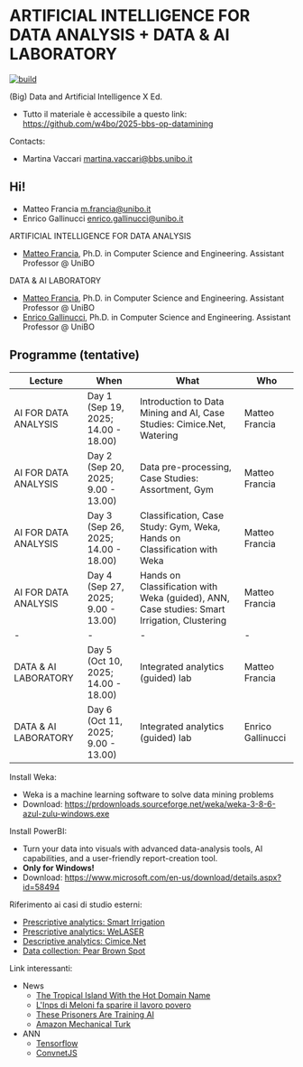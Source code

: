# ARTIFICIAL INTELLIGENCE FOR DATA ANALYSIS + DATA & AI LABORATORY

[![build](https://github.com/w4bo/2025-bbs-op-datamining/actions/workflows/build.yml/badge.svg)](https://github.com/w4bo/2025-bbs-op-datamining/actions/workflows/build.yml)

(Big) Data and Artificial Intelligence X Ed.

- Tutto il materiale è accessibile a questo link: https://github.com/w4bo/2025-bbs-op-datamining

Contacts:

-  Martina Vaccari <martina.vaccari@bbs.unibo.it>

## Hi!


-  Matteo Francia <m.francia@unibo.it>
-  Enrico Gallinucci <enrico.gallinucci@unibo.it>

ARTIFICIAL INTELLIGENCE FOR DATA ANALYSIS

- [Matteo Francia](https://www.unibo.it/sitoweb/m.francia/en), Ph.D. in Computer Science and Engineering. Assistant Professor @ UniBO

DATA & AI LABORATORY

- [Matteo Francia](https://www.unibo.it/sitoweb/m.francia/en), Ph.D. in Computer Science and Engineering. Assistant Professor @ UniBO
- [Enrico Gallinucci](https://www.unibo.it/sitoweb/enrico.gallinucci/en), Ph.D. in Computer Science and Engineering. Assistant Professor @ UniBO

## Programme (tentative)

| Lecture               | When                                | What                                                                                        | Who             |
| -                     | -                                   |  -                                                                                          | -               |
| AI FOR DATA ANALYSIS  | Day 1 (Sep 19, 2025; 14.00 - 18.00) | Introduction to Data Mining and AI, Case Studies: Cimice.Net, Watering                      | Matteo Francia  |
| AI FOR DATA ANALYSIS  | Day 2 (Sep 20, 2025;  9.00 - 13.00) | Data pre-processing, Case Studies: Assortment, Gym                                          | Matteo Francia  |
| AI FOR DATA ANALYSIS  | Day 3 (Sep 26, 2025; 14.00 - 18.00) | Classification, Case Study: Gym, Weka, Hands on Classification with Weka                    | Matteo Francia  |
| AI FOR DATA ANALYSIS  | Day 4 (Sep 27, 2025;  9.00 - 13.00) | Hands on Classification with Weka (guided), ANN, Case studies: Smart Irrigation, Clustering | Matteo Francia  |
| -                     | -                                   |  -                                                                                          | -               |
| DATA & AI LABORATORY  | Day 5 (Oct 10, 2025; 14.00 - 18.00) | Integrated analytics (guided) lab                                                           | Matteo Francia  |
| DATA & AI LABORATORY  | Day 6 (Oct 11, 2025;  9.00 - 13.00) | Integrated analytics (guided) lab                                                           | Enrico Gallinucci |

Install Weka:

- Weka is a machine learning software to solve data mining problems 
- Download: https://prdownloads.sourceforge.net/weka/weka-3-8-6-azul-zulu-windows.exe

Install PowerBI:

- Turn your data into visuals with advanced data-analysis tools, AI capabilities, and a user-friendly report-creation tool. 
- **Only for Windows!**
- Download: https://www.microsoft.com/en-us/download/details.aspx?id=58494

Riferimento ai casi di studio esterni:

- [Prescriptive analytics: Smart Irrigation](https://w4bo.github.io/2024-bf-wateringsummerschool/cs-smartirrigation)
- [Prescriptive analytics: WeLASER](https://w4bo.github.io/AA2425-unibo-mldm/cs-welaser)
- [Descriptive analytics: Cimice.Net](https://w4bo.github.io/AA2425-unibo-mldm/cs-cimice)
- [Data collection: Pear Brown Spot](https://w4bo.github.io/AA2425-unibo-mldm/cs-brownspot)

Link interessanti:

- News
  - [The Tropical Island With the Hot Domain Name](https://www.bloomberg.com/news/articles/2023-08-31/ai-startups-create-digital-demand-for-anguilla-s-website-domain-name)
  - [L'Inps di Meloni fa sparire il lavoro povero](https://www.ilfattoquotidiano.it/in-edicola/articoli/2023/09/14/linps-di-meloni-fa-sp-arire-il-lavoro-povero/7291305/)
  - [These Prisoners Are Training AI](https://www.wired.com/story/prisoners-training-ai-finland/)
  - [Amazon Mechanical Turk](https://www.mturk.com/)
- ANN
  - [Tensorflow](https://playground.tensorflow.org)
  - [ConvnetJS](https://cs.stanford.edu/people/karpathy/convnetjs/)
